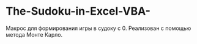# The-Sudoku-in-Excel-VBA-
Макрос для формирования игры в судоку с 0. 
Реализован с помощью метода Монте Карло.

